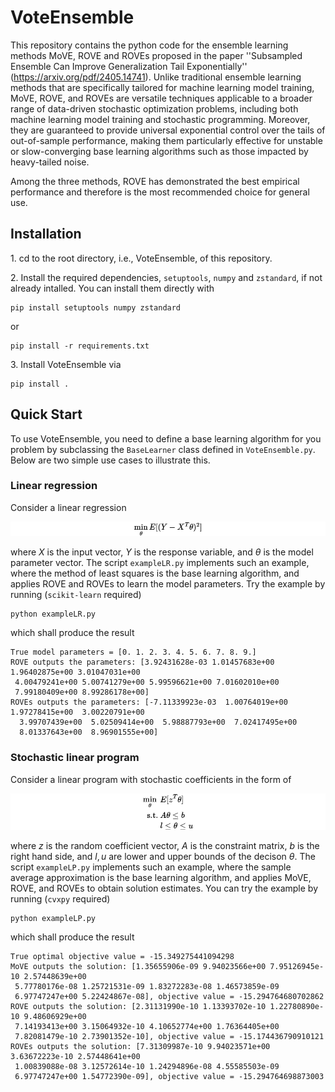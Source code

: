 # VoteEnsemble

This repository contains the python code for the ensemble learning methods $\mathsf{MoVE}$, $\mathsf{ROVE}$ and $\mathsf{ROVEs}$ proposed in the paper ''Subsampled Ensemble Can Improve Generalization Tail Exponentially'' (https://arxiv.org/pdf/2405.14741). Unlike traditional ensemble learning methods that are specifically tailored for machine learning model training, $\mathsf{MoVE}$, $\mathsf{ROVE}$, and $\mathsf{ROVEs}$ are versatile techniques applicable to a broader range of data-driven stochastic optimization problems, including both machine learning model training and stochastic programming. Moreover, they are guaranteed to provide universal exponential control over the tails of out-of-sample performance, making them particularly effective for unstable or slow-converging base learning algorithms such as those impacted by heavy-tailed noise.

Among the three methods, $\mathsf{ROVE}$ has demonstrated the best empirical performance and therefore is the most recommended choice for general use.


## Installation
1.&nbsp;cd to the root directory, i.e., VoteEnsemble,  of this repository.

2.&nbsp;Install the required dependencies, `setuptools`, `numpy` and `zstandard`, if not already intalled. You can install them directly with
```
pip install setuptools numpy zstandard
```
or
```
pip install -r requirements.txt
```

3.&nbsp;Install VoteEnsemble via
```
pip install .
```
## Quick Start
To use VoteEnsemble, you need to define a base learning algorithm for you problem by subclassing the `BaseLearner` class defined in `VoteEnsemble.py`. Below are two simple use cases to illustrate this.
### Linear regression
Consider a linear regression
<!-- $$
\min_{\theta} E[(Y - X^T\theta)^2]
$$ -->

![Equation](./images/LR.png)

where $X$ is the input vector, $Y$ is the response variable, and $\theta$ is the model parameter vector. The script `exampleLR.py` implements such an example, where the method of least squares is the base learning algorithm, and applies $\mathsf{ROVE}$ and $\mathsf{ROVEs}$ to learn the model parameters. Try the example by running (`scikit-learn` required)
```
python exampleLR.py
```
which shall produce the result
```
True model parameters = [0. 1. 2. 3. 4. 5. 6. 7. 8. 9.]
ROVE outputs the parameters: [3.92431628e-03 1.01457683e+00 1.96402875e+00 3.01047031e+00
 4.00479241e+00 5.00741279e+00 5.99596621e+00 7.01602010e+00
 7.99180409e+00 8.99286178e+00]
ROVEs outputs the parameters: [-7.11339923e-03  1.00764019e+00  1.97278415e+00  3.00220791e+00
  3.99707439e+00  5.02509414e+00  5.98887793e+00  7.02417495e+00
  8.01337643e+00  8.96901555e+00]
```
### Stochastic linear program
Consider a linear program with stochastic coefficients in the form of
<!-- $$
\begin{align*}
\min_{\theta}\  &E[z^T\theta]\\
\text{s.t.}\ &A\theta \leq b\\
&l \leq \theta \leq u
\end{align*}
$$ -->

![Equation](./images/LP.png)

where $z$ is the random coefficient vector, $A$ is the constraint matrix, $b$ is the right hand side, and $l,u$ are lower and upper bounds of the decison $\theta$. The script `exampleLP.py` implements such an example, where the sample average approximation is the base learning algorithm, and applies $\mathsf{MoVE}$, $\mathsf{ROVE}$, and $\mathsf{ROVEs}$ to obtain solution estimates. You can try the example by running (`cvxpy` required)
```
python exampleLP.py
```
which shall produce the result
```
True optimal objective value = -15.349275441094298
MoVE outputs the solution: [1.35655906e-09 9.94023566e+00 7.95126945e-10 2.57448639e+00
 5.77780176e-08 1.25721531e-09 1.83272283e-08 1.46573859e-09
 6.97747247e+00 5.22424867e-08], objective value = -15.294764680702862
ROVE outputs the solution: [2.31131990e-10 1.13393702e-10 1.22780890e-10 9.48606929e+00
 7.14193413e+00 3.15064932e-10 4.10652774e+00 1.76364405e+00
 7.82081479e-10 2.73901352e-10], objective value = -15.174436790910121
ROVEs outputs the solution: [7.31309987e-10 9.94023571e+00 3.63672223e-10 2.57448641e+00
 1.00839088e-08 3.12572614e-10 1.24294896e-08 4.55585503e-09
 6.97747247e+00 1.54772390e-09], objective value = -15.294764698873003
```
